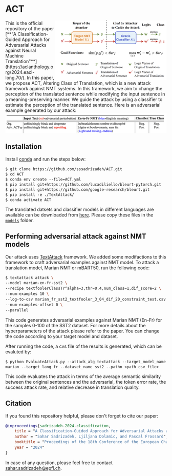 # ACT

<img align="right" width="350" src="Blockdiagram.png">
This is the official repository of the paper [**"A Classification-Guided Approach for Adversarial Attacks against Neural Machine Translation"**](https://aclanthology.org/2024.eacl-long.70/). In this paper, we propose ACT, Altering Class of Translation, which is a new attack framework against NMT systems. In this framework, we aim to change the perception of the translated sentence while modifying the input sentence in a meaning-preserving manner. We guide the attack by using a classifier to estimate the perception of the translated sentence. Here is an adversarial example generated by our attack:

<img align="center" src="Example.png">

## Installation
Install [conda](https://conda.io) and run the steps below:
```
$ git clone https://github.com/sssadrizadeh/ACT.git
$ cd ACT
$ conda env create --file=ACT.yml
$ pip install git+https://github.com/lucadiliello/bleurt-pytorch.git
$ pip install git+https://github.com/google-research/bleurt.git
$ pip install -e ./TextAttack/
$ conda activate ACT
```

The translated datsets and classifier models in different languages are available can be downloaded  from [here](https://zenodo.org/records/12533316). Please copy these files in the [`models`](models) folder. 

## Performing adversarial attack against NMT models
Our attack uses [TextAttack](https://github.com/QData/TextAttack) framework. We added some modifactions to this framework to craft adversarial examples against NMT model. To attack a translation model, Marian NMT or mBART50, run the following code:
```sh
$ textattack attack \
--model marian-en-fr-sst2 \
--recipe textfoolerClassTr^alpha=3,thr=0.4,num_class=1,dif_score=2 \
--num-examples 10 \
--log-to-csv marian_fr_sst2_textfooler_3_04_dif_20_constraint_test.csv \
--num-examples-offset 0 \
--parallel 
```
This code generates adversarial examples against Marian NMT (En-Fr) for the samples 0-100 of the SST2 dataset. For more details about the hyperparameters of the attack please refer to the paper. You can change the code according to your target model and dataset.

After running the code, a cvs file of the results is generated, which can be evaluted by:
```
$ python EvaluateAttack.py --attack_alg textattack --target_model_name marian --target_lang fr --dataset_name sst2 --pathn <path_csv_file>
```
This code evaluates the attack in terms of the average semantic similarity between the original sentences  and the adversarial, the token error rate, the success attack rate, and relative decrease in translation quality.


## Citation
If you found this repository helpful, please don't forget to cite our paper:
```BibTeX
@inproceedings{sadrizadeh-2024-classification,
    title = "A Classification-Guided Approach for Adversarial Attacks against Neural Machine Translation",
    author = "Sahar Sadrizadeh, Ljiljana Dolamic, and Pascal Frossard",
    booktitle = "Proceedings of the 18th Conference of the European Chapter of the Association for Computational Linguistics (Volume 1: Long Papers)",
    year = "2024"   
}
```
In case of any question, please feel free to contact  [sahar.sadrizadeh@epfl.ch](mailto:sahar.sadrizadeh@epfl.ch).
